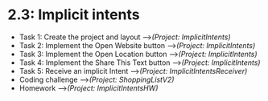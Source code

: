 # 2.3: Implicit intents

* Task 1: Create the project and layout -->*(Project: ImplicitIntents)*
* Task 2: Implement the Open Website button -->*(Project: ImplicitIntents)*
* Task 3: Implement the Open Location button -->*(Project: ImplicitIntents)*
* Task 4: Implement the Share This Text button -->*(Project: ImplicitIntents)*
* Task 5: Receive an implicit Intent -->*(Project: ImplicitIntentsReceiver)*
* Coding challenge -->*(Project: ShoppingListV2)*
* Homework -->*(Project: ImplicitIntentsHW)*
